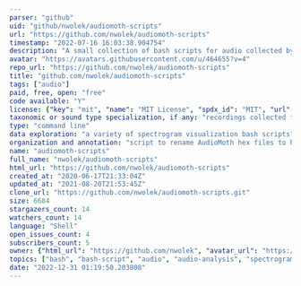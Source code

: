 ```yaml
---
parser: "github"
uid: "github/nwolek/audiomoth-scripts"
url: "https://github.com/nwolek/audiomoth-scripts"
timestamp: "2022-07-16 16:03:38.904754"
description: "A small collection of bash scripts for audio collected by the AudioMoth acoustic monitoring device."
avatar: "https://avatars.githubusercontent.com/u/464655?v=4"
repo_url: "https://github.com/nwolek/audiomoth-scripts"
title: "github.com/nwolek/audiomoth-scripts"
tags: ["audio"]
paid, free, open: "free"
code available: "Y"
license: {"key": "mit", "name": "MIT License", "spdx_id": "MIT", "url": "https://api.github.com/licenses/mit", "node_id": "MDc6TGljZW5zZTEz"}
taxonomic or sound type specialization, if any: "recordings collected from AudioMoth recorders"
type: "command line"
data exploration: "a variety of spectrogram visualization bash scripts"
organization and annotation: "script to rename AudioMoth hex files to human-readable filenames"
name: "audiomoth-scripts"
full_name: "nwolek/audiomoth-scripts"
html_url: "https://github.com/nwolek/audiomoth-scripts"
created_at: "2020-06-17T21:33:04Z"
updated_at: "2021-08-20T21:53:45Z"
clone_url: "https://github.com/nwolek/audiomoth-scripts.git"
size: 6684
stargazers_count: 14
watchers_count: 14
language: "Shell"
open_issues_count: 4
subscribers_count: 5
owner: {"html_url": "https://github.com/nwolek", "avatar_url": "https://avatars.githubusercontent.com/u/464655?v=4", "login": "nwolek", "type": "User"}
topics: ["bash", "bash-script", "audio", "audio-analysis", "spectrogram"]
date: "2022-12-31 01:19:50.203808"
---
```

